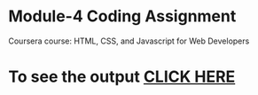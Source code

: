 # Module-4 Coding Assignment

Coursera course: HTML, CSS, and Javascript for Web Developers

# To see the output [CLICK HERE](https://Pj-develop.github.io/HTML_CSS_Coursera/Assignments/module-4/index.html)
